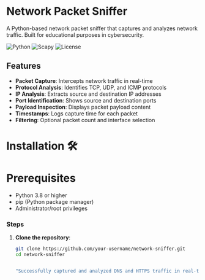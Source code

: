# Network Packet Sniffer 

A Python-based network packet sniffer that captures and analyzes network traffic. Built for educational purposes in cybersecurity.

![Python](https://img.shields.io/badge/Python-3.8%2B-blue)
![Scapy](https://img.shields.io/badge/Scapy-2.4.5%2B-orange)
![License](https://img.shields.io/badge/License-MIT-green)

## Features 

-  **Packet Capture**: Intercepts network traffic in real-time
-  **Protocol Analysis**: Identifies TCP, UDP, and ICMP protocols
-  **IP Analysis**: Extracts source and destination IP addresses
-  **Port Identification**: Shows source and destination ports
-  **Payload Inspection**: Displays packet payload content
-  **Timestamps**: Logs capture time for each packet
-  **Filtering**: Optional packet count and interface selection

# Installation 🛠

# Prerequisites
- Python 3.8 or higher
- pip (Python package manager)
- Administrator/root privileges

### Steps
1. **Clone the repository**:
   ```bash
   git clone https://github.com/your-username/network-sniffer.git
   cd network-sniffer


   "Successfully captured and analyzed DNS and HTTPS traffic in real-time"

   
